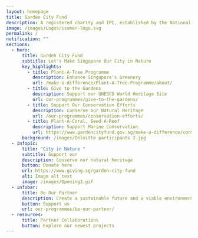 ```yaml
---
layout: homepage
title: Garden City Fund
description: A registered charity and IPC, established by the National Parks Board
image: /images/Logos/isomer-logo.svg
permalink: /
notification: ""
sections:
  - hero:
      title: Garden City Fund
      subtitle: Let's Make Singapore Our City in Nature
      key_highlights:
        - title: Plant-A-Tree Programme
          description: Enhance Singapore's Greenery
          url: /make-a-difference/Plant-A-Tree-Programme/about/
        - title: Give to the Gardens
          description: Support our UNESCO World Heritage Site
          url: our-programmes/give-to-the-gardens/
        - title: Support Our Conservation Efforts
          description: Conserve our Natural Heritage
          url: /our-programmes/conservation-efforts/
        - title: Plant-A-Coral, Seed-A-Reef
          description: Support Marine Conservation
          url: https://www.gardencityfund.gov.sg/make-a-difference/contribute-to-our-city-in-nature/plant-a-coral-initiative/plantacoral
      background: /images/Deloitte participants 2.jpg
  - infopic:
      title: "City in Nature "
      subtitle: Support our
      description: Conserve our natural heritage
      button: Donate here
      url: https://www.giving.sg/garden-city-fund
      alt: Image alt text
      image: /images/Opening3.gif
  - infobar:
      title: Be Our Partner
      description: Create a sustainable future and a viable environment
      button: Support us
      url: our-programmes/be-our-partner/
  - resources:
      title: Partner Collaborations
      button: Explore our newest projects
---
```

